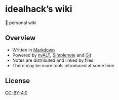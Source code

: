 # idealhack’s wiki

📓 personal wiki

## Overview

- Written in [Markdown](https://daringfireball.net/projects/markdown/)
- Powered by [nvALT](http://brettterpstra.com/projects/nvalt/), [Simplenote](https://simplenote.com/) and [Git](https://git-scm.com/)
- Notes are distributed and linked by files
- There may be more tools introduced at some time

## License

[CC-BY-4.0](https://creativecommons.org/licenses/by/4.0/)
